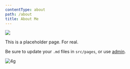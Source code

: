 ```yaml
---
contentType: about
path: /about
title: About Me
---
```

![](/files/web-8-mart.jpg)

This is a placeholder page. For real.

Be sure to update your `.md` files in `src/pages`, or use [admin](/admin).

![4g](/files/4gl.jpg)
